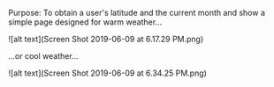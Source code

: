 Purpose: To obtain a user's latitude and the current month and show a simple page designed for warm weather...

![alt text](Screen Shot 2019-06-09 at 6.17.29 PM.png)

...or cool weather...

![alt text](Screen Shot 2019-06-09 at 6.34.25 PM.png)
